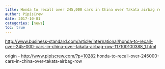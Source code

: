 ```yaml
---
title: Honda to recall over 245,000 cars in China over Takata airbag row
author: PipisCrew
date: 2017-10-01
categories: [news]
toc: true
---
```


http://www.business-standard.com/article/international/honda-to-recall-over-245-000-cars-in-china-over-takata-airbag-row-117100100388_1.html

origin - http://www.pipiscrew.com/?p=10282 honda-to-recall-over-245000-cars-in-china-over-takata-airbag-row